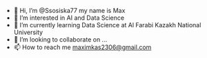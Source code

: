 - 👋 Hi, I’m @Ssosiska77 my name is Max
- 👀 I’m interested in AI and Data Science
- 🌱 I’m currently learning Data Science at Al Farabi Kazakh National University
- 💞️ I’m looking to collaborate on ...
- 📫 How to reach me maximkas2306@gmail.com

<!---
Ssosiska77/Ssosiska77 is a ✨ special ✨ repository because its `README.md` (this file) appears on your GitHub profile.
You can click the Preview link to take a look at your changes.
--->
